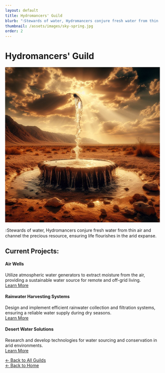 ```yaml
---
layout: default
title: Hydromancers' Guild
blurb: "💧Stewards of water, Hydromancers conjure fresh water from thin air and channel the precious resource, ensuring life flourishes in the arid expanse."
thumbnail: /assets/images/sky-spring.jpg
order: 2
---
```


# Hydromancers' Guild

<img src="/assets/images/sky-spring.jpg" alt="Hydromancers" class="photo">

💧Stewards of water, Hydromancers conjure fresh water from thin air and channel the precious resource, ensuring life flourishes in the arid expanse.

## Current Projects:

#### Air Wells
Utilize atmospheric water generators to extract moisture from the air, providing a sustainable water source for remote and off-grid living.  
[Learn More](https://highdesertinstitute.org/guilds/hydromancers/air-wells)

#### Rainwater Harvesting Systems
Design and implement efficient rainwater collection and filtration systems, ensuring a reliable water supply during dry seasons.  
[Learn More](https://highdesertinstitute.org/guilds/hydromancers/rainwater-harvesting)

#### Desert Water Solutions
Research and develop technologies for water sourcing and conservation in arid environments.  
[Learn More](https://highdesertinstitute.org/guilds/hydromancers/desert-water-solutions)

[← Back to All Guilds](/guilds/)  
[← Back to Home](/)
